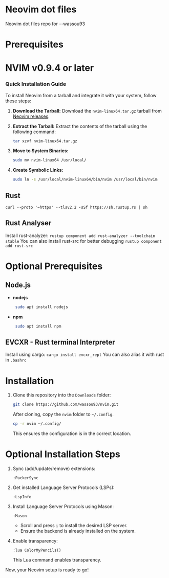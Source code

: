 # Neovim dot files 
Neovim dot files repo for --wassou93 

# Prerequisites

# NVIM v0.9.4 or later

### Quick Installation Guide

To install Neovim from a tarball and integrate it with your system, follow these steps:

1. **Download the Tarball:**
   Download the `nvim-linux64.tar.gz` tarball from [Neovim releases](https://github.com/neovim/neovim/releases).

2. **Extract the Tarball:**
   Extract the contents of the tarball using the following command:
   ```bash
   tar xzvf nvim-linux64.tar.gz
3. **Move to System Binaries:**
   ```bash
   sudo mv nvim-linux64 /usr/local/
4. **Create Symbolic Links:**
   ```bash
   sudo ln -s /usr/local/nvim-linux64/bin/nvim /usr/local/bin/nvim

## Rust
`curl --proto '=https' --tlsv2.2 -sSf https://sh.rustup.rs | sh`

## Rust Analyser
Install rust-analyzer:
`rustup component add rust-analyzer --toolchain stable`
You can also install rust-src for better debugging
`rustup component add rust-src`

# Optional Prerequisites

## Node.js

- **nodejs**
  
   ```bash
    sudo apt install nodejs
    ```
- **npm**
  
   ```bash
    sudo apt install npm
    ```
## EVCXR - Rust terminal Interpreter
Install using cargo:
`cargo install evcxr_repl`
You can also alias it with rust in `.bashrc`

# Installation

1. Clone this repository into the `Downloads` folder:

    ```bash
    git clone https://github.com/wassou93/nvim.git
    ```

    After cloning, copy the `nvim` folder to `~/.config`.

    ```bash
    cp -r nvim ~/.config/
    ```

    This ensures the configuration is in the correct location.

# Optional Installation Steps

1. Sync (add/update/remove) extensions:

    ```vim
    :PackerSync
    ```

2. Get installed Language Server Protocols (LSPs):

    ```vim
    :LspInfo
    ```

3. Install Language Server Protocols using Mason:

    ```vim
    :Mason
    ```

    - Scroll and press `i` to install the desired LSP server.
    - Ensure the backend is already installed on the system.

4. Enable transparency:

    ```vim
    :lua ColorMyPencils()
    ```

    This Lua command enables transparency.

Now, your Neovim setup is ready to go!
